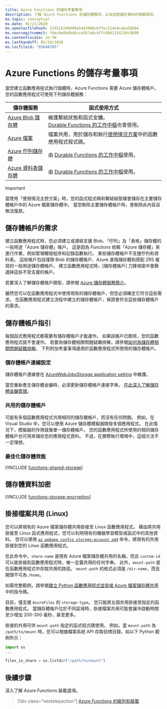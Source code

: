 ```yaml
---
title: Azure Functions 的儲存考量事項
description: 了解 Azure Functions 的儲存體需求，以及加密儲存資料的相關資訊。
ms.topic: conceptual
ms.date: 01/21/2020
ms.openlocfilehash: 324516240d09a5443908cbffec514e4caba2b604
ms.sourcegitcommit: fdec8e8bdbddcce5b7a0c4ffc6842154220c8b90
ms.contentlocale: zh-TW
ms.lasthandoff: 05/19/2020
ms.locfileid: "83648785"
---
```

# <a name="storage-considerations-for-azure-functions"></a>Azure Functions 的儲存考量事項

當您建立函數應用程式執行個體時，Azure Functions 需要 Azure 儲存體帳戶。 您的函數應用程式可使用下列儲存體服務：


|儲存體服務  | 函式使用方式  |
|---------|---------|
| [Azure Blob 儲存體](../storage/blobs/storage-blobs-introduction.md)     | 維護繫結狀態和函式金鑰。  <br/>[Durable Functions 的工作中樞](durable/durable-functions-task-hubs.md)也會使用。 |
| [Azure 檔案](../storage/files/storage-files-introduction.md)  | 檔案共用，用於儲存和執行[使用情況方案](functions-scale.md#consumption-plan)中的函數應用程式程式碼。 |
| [Azure 佇列儲存體](../storage/queues/storage-queues-introduction.md)     | 由 [Durable Functions 的工作中樞](durable/durable-functions-task-hubs.md)使用。   |
| [Azure 資料表儲存體](../storage/tables/table-storage-overview.md)  |  由 [Durable Functions 的工作中樞](durable/durable-functions-task-hubs.md)使用。       |

> [!IMPORTANT]
> 當使用「使用情況主控方案」時，您的函式程式碼和繫結組態檔會儲存在主要儲存體帳戶中的 Azure 檔案儲存體中。 當您刪除主要儲存體帳戶時，會刪除此內容且無法復原。

## <a name="storage-account-requirements"></a>儲存體帳戶的需求

建立函數應用程式時，您必須建立或連結支援 Blob、「佇列」及「表格」儲存體的一般用途「Azure 儲存體」帳戶。 這是因為 Functions 依賴「Azure 儲存體」來進行作業，例如管理觸發程序和記錄函數執行。 某些儲存體帳戶不支援佇列和資料表。 這些帳戶包括僅限 Blob 的儲存體帳戶、Azure 進階儲存體和搭配 ZRS 複寫的一般用途儲存體帳戶。 建立函數應用程式時，[儲存體帳戶] 刀鋒視窗中會篩選掉這些不受支援的帳戶。

若要深入了解儲存體帳戶類型，請參閱 [Azure 儲存體服務簡介](../storage/common/storage-introduction.md#core-storage-services)。 

雖然您可以在函數應用程式中使用現有的儲存體帳戶，但您必須確定它符合這些需求。 在函數應用程式建立流程中建立的儲存體帳戶，保證會符合這些儲存體帳戶的需求。  

## <a name="storage-account-guidance"></a>儲存體帳戶指引

每個函式應用程式都需要有儲存體帳戶才能運作。 如果該帳戶已刪除，您的函數應用程式就不會運作。 若要為儲存體相關問題疑難排解，請參閱[如何為儲存體相關問題疑難排解](functions-recover-storage-account.md)。 下列附加考量事項適用於函數應用程式所使用的儲存體帳戶。

### <a name="storage-account-connection-setting"></a>儲存體帳戶連線設定

儲存體帳戶連線會在 [AzureWebJobsStorage application setting](./functions-app-settings.md#azurewebjobsstorage) 中維護。 

當您重新產生儲存體金鑰時，必須更新儲存體帳戶連接字串。 [在此深入了解儲存體金鑰管理](https://docs.microsoft.com/azure/storage/common/storage-create-storage-account)。

### <a name="shared-storage-accounts"></a>共用的儲存體帳戶

可能有多個函數應用程式共用相同的儲存體帳戶，而沒有任何問題。 例如，在 Visual Studio 中，您可以使用 Azure 儲存體模擬器開發多個應用程式。 在此情況下，模擬器的作用就像單一儲存體帳戶。 您的函數應用程式所使用的相同儲存體帳戶也可用來儲存您的應用程式資料。 不過，在實際執行環境中，這個方法不一定理想。

### <a name="optimize-storage-performance"></a>最佳化儲存體效能

[!INCLUDE [functions-shared-storage](../../includes/functions-shared-storage.md)]

## <a name="storage-data-encryption"></a>儲存體資料加密

[!INCLUDE [functions-storage-encryption](../../includes/functions-storage-encryption.md)]

## <a name="mount-file-shares-linux"></a>掛接檔案共用 (Linux)

您可以將現有的 Azure 檔案儲存體共用掛接至 Linux 函數應用程式。 藉由將共用掛接至 Linux 函式應用程式，您可以利用現有的機器學習模型或函式中的其他資料。 您可以使用 [`az webapp config storage-account add`](/cli/azure/webapp/config/storage-account#az-webapp-config-storage-account-add) 命令，將現有的共用掛接到您的 Linux 函數應用程式。 

在此命令中，`share-name` 是現有 Azure 檔案儲存體共用的名稱，而且 `custom-id` 可以是掛接到函數應用程式時，唯一定義共用的任何字串。 此外，`mount-path` 是在函數應用程式中存取共用的路徑。 `mount-path` 的格式必須是 `/dir-name`，而且開頭不可為 `/home`。

如需完整範例，請參閱[建立 Python 函數應用程式並掛接 Azure 檔案儲存體共用](scripts/functions-cli-mount-files-storage-linux.md)中的指令碼。 

目前，僅支援 `AzureFiles` 的 `storage-type`。 您只能將五個共用掛接至指定的函數應用程式。 當儲存體帳戶位於不同區域時，掛接檔案共用可能會讓冷啟動時間至少增加 200-300 毫秒，甚至更多。

掛接的共用可供 `mount-path` 指定的函式程式碼使用。 例如，當 `mount-path` 為 `/path/to/mount` 時，您可以根據檔案系統 API 存取目標目錄，如以下 Python 範例所示：

```python
import os
...

files_in_share = os.listdir("/path/to/mount")
```

## <a name="next-steps"></a>後續步驟

深入了解 Azure Functions 裝載選項。

> [!div class="nextstepaction"]
> [Azure Functions 的級別和裝載](functions-scale.md)



